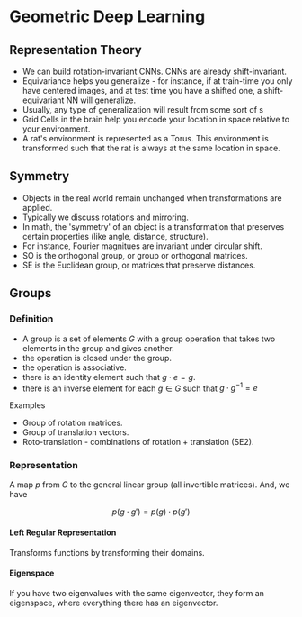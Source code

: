 
# Geometric Deep Learning
## Representation Theory
- We can build rotation-invariant CNNs. CNNs are already shift-invariant.
- Equivariance helps you generalize - for instance, if at train-time you only have centered images, and at test time you have a shifted one, a shift-equivariant NN will generalize.
- Usually, any type of generalization will result from some sort of s
- Grid Cells in the brain help you encode your location in space relative to your environment.
- A rat's environment is represented as a Torus. This environment is transformed such that the rat is always at the same location in space.


## Symmetry
- Objects in the real world remain unchanged when transformations are applied.
- Typically we discuss rotations and mirroring.
- In math, the 'symmetry' of an object is a transformation that preserves certain properties (like angle, distance, structure).
- For instance, Fourier magnitues are invariant under circular shift.
- SO is the orthogonal group, or group or orthogonal matrices.
- SE is the Euclidean group, or matrices that preserve distances.

## Groups
### Definition
- A group is a set of elements $G$ with a group operation that takes two elements in the group and gives another.
- the operation is closed under the group.
- the operation is associative.
- there is an identity element such that $g \cdot e = g$.
- there is an inverse element for each $g \in G$ such that $g \cdot g^{-1} = e$

Examples
- Group of rotation matrices.
- Group of translation vectors.
- Roto-translation - combinations of rotation + translation (SE2).

### Representation
A map $p$ from $G$ to the general linear group (all invertible matrices). And, we have 

$$
p(g \cdot g') = p(g) \cdot p(g')
$$

#### Left Regular Representation
Transforms functions by transforming their domains.

#### Eigenspace
If you have two eigenvalues with the same eigenvector, they form an eigenspace, where everything there has an eigenvector.